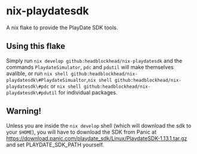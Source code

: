 # nix-playdatesdk
A nix flake to provide the PlayDate SDK tools.

## Using this flake
Simply run ```nix develop github:headblockhead/nix-playdatesdk``` and the commands ```PlaydateSimulator```, ```pdc``` and ```pdutil``` will make themselves avalible, or run ```nix shell github:headblockhead/nix-playdatesdk\#PlaydateSimualtor```,```nix shell github:headblockhead/nix-playdatesdk\#pdc``` or ```nix shell github:headblockhead/nix-playdatesdk\#pdutil``` for individual packages.

## Warning!
Unless you are inside the `nix develop` shell (which will download the sdk to your `$HOME`), you will have to download the SDK from Panic at https://download.panic.com/playdate_sdk/Linux/PlaydateSDK-1.13.1.tar.gz and set PLAYDATE_SDK_PATH yourself.
